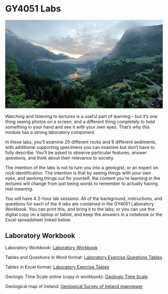 # GY4051 Labs

![Lab Cover image](./assets/images/Cover-Geirangerfjord.jpg)

Watching and listening to lectures is a useful part of learning – but it’s one thing seeing photos on a screen, and a different thing completely to hold something in your hand and see it with your own eyes. That’s why this module has a strong laboratory component.

In these labs, you’ll examine 20 different rocks and 9 different sediments, with additional supporting specimens you can examine but don’t have to fully describe. You’ll be asked to observe particular features, answer questions, and think about their relevance to society. 

The intention of the labs is not to turn you into a geologist, or an expert on rock identification. The intention is that by seeing things with your own eyes, and working things out for yourself, the content you’re learning in the lectures will change from just being words to remember to actually having real meaning. 

You will have 4 2-hour lab sessions. All of the background, instructions, and questions for each of the 4 labs are contained in the GY4051 Laboratory Workbook. You can print this, and bring it to the labs; or you can use the digital copy on a laptop or tablet, and keep the answers in a notebook or the Excel spreadsheet linked below.


## Laboratory Workbook

Laboratory Workbook: [Laboratory Workbook](./assets/labs/GY4051_Lab_Workbook.pdf)

Tables and Questions in Word format: [Laboratory Exercise Questions Tables](./assets/labs/GY4051_Lab_Tables_Questions.docx)

Tables in Excel format: [Laboratory Exercise Tables](./assets/labs/GY4051_Lab_Tables.xlsx)

Geologic Time Scale online (copy in workbook): [Geologic Time Scale](https://stratigraphy.org/chart/)

Geological map of Ireland: [Geological Survey of Ireland mapviewer](https://dcenr.maps.arcgis.com/apps/MapSeries/index.html?appid=a30af518e87a4c0ab2fbde2aaac3c228)





